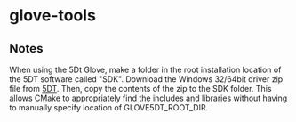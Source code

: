 glove-tools
==========


Notes
---------

When using the 5Dt Glove, make a folder in the root installation
location of the 5DT software called "SDK".  Download the Windows
32/64bit driver zip file from [5DT](http://www.5dt.com/?page_id=34).
Then, copy the contents of the zip to the SDK folder.  This allows
CMake to appropriately find the includes and libraries without
having to manually specify location of GLOVE5DT_ROOT_DIR.